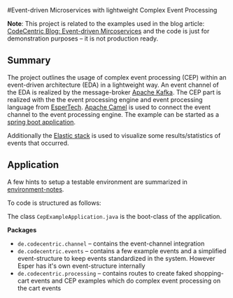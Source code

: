 #Event-driven Microservices with lightweight Complex Event Processing

**Note**: This project is related to the examples used in the blog article:
[CodeCentric Blog: Event-driven Mircoservices](https://blog.codecentric.de/?p=37652&preview=true) and the code is just for demonstration purposes – it is not production ready. 

## Summary

The project outlines the usage of complex event processing (CEP) within an event-driven architecture (EDA) in a lightweight way. 
An event channel of the EDA is realized by the message-broker [Apache Kafka](http://kafka.apache.org). The CEP part is realized with the the event processing engine and event processing language from [EsperTech](http://espertech.com). [Apache Camel](http://camel.apache.org) is used to connect the event channel to the event processing engine.
The example can be started as a [spring boot application](http://projects.spring.io/spring-boot/).

Additionally the [Elastic stack](https://www.elastic.co) is used to visualize some results/statistics of events that occurred.

## Application

A few hints to setup a testable environment are summarized in [environment-notes](environment-notes.md).

To code is structured as follows:

The class `CepExampleApplication.java` is the boot-class of the application.

**Packages**
* `de.codecentric.channel` – contains the event-channel integration
* `de.codecentric.events` – contains a few example events and a simplified event-structure to keep events standardized in the system. However Esper has it's own event-structure internally
* `de.codecentric.processing` – contains routes to create faked shopping-cart events and CEP examples which do complex event processing on the cart events
